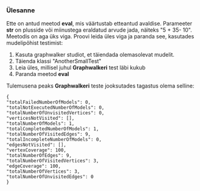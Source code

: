 ### Ülesanne

Ette on antud meetod **eval**, mis väärtustab etteantud avaldise. Parameeter **str** on plusside või miinustega eraldatud
arvude jada, näiteks "5 + 35-  10". Meetodis on aga üks viga. Proovi leida üles viga ja paranda see, kasutades 
mudelipõhist testimist:
1. Kasuta graphwalker studiot, et täiendada olemasolevat mudelit. 
2. Täienda klassi "AnotherSmallTest"
3. Leia üles, millisel juhul **Graphwalkeri** test läbi kukub
4. Paranda meetod **eval**

Tulemusena peaks **Graphwalkeri** teste jooksutades tagastus olema selline:
 
```
{
"totalFailedNumberOfModels": 0,
"totalNotExecutedNumberOfModels": 0,
"totalNumberOfUnvisitedVertices": 0,
"verticesNotVisited": [],
"totalNumberOfModels": 1,
"totalCompletedNumberOfModels": 1,
"totalNumberOfVisitedEdges": 9,
"totalIncompleteNumberOfModels": 0,
"edgesNotVisited": [],
"vertexCoverage": 100,
"totalNumberOfEdges": 9,
"totalNumberOfVisitedVertices": 3,
"edgeCoverage": 100,
"totalNumberOfVertices": 3,
"totalNumberOfUnvisitedEdges": 0
}
```


